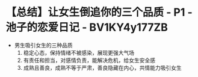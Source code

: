 # 【总结】让女生倒追你的三个品质 - P1 - 池子的恋爱日记 - BV1KY4y177ZB

-   男生吸引女生的三种品质
    1.  稳定心态，保持情绪不被感染，展现更强大气场
    2.  有责任和担当，对感情负责，能解决危机，给女生安全感
    3.  成熟且善良，成熟不等于严肃，善良隐藏在内心，共情能力吸引女生
